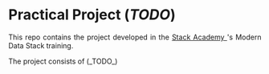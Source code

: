 # Practical Project (_TODO_)

<p align="justify">
This repo contains the project developed in the <a href="https://stackacademy.com.br">Stack Academy </a>'s Modern Data Stack training.
</p>


<p align="justify">
The project consists of (_TODO_)
</p>

